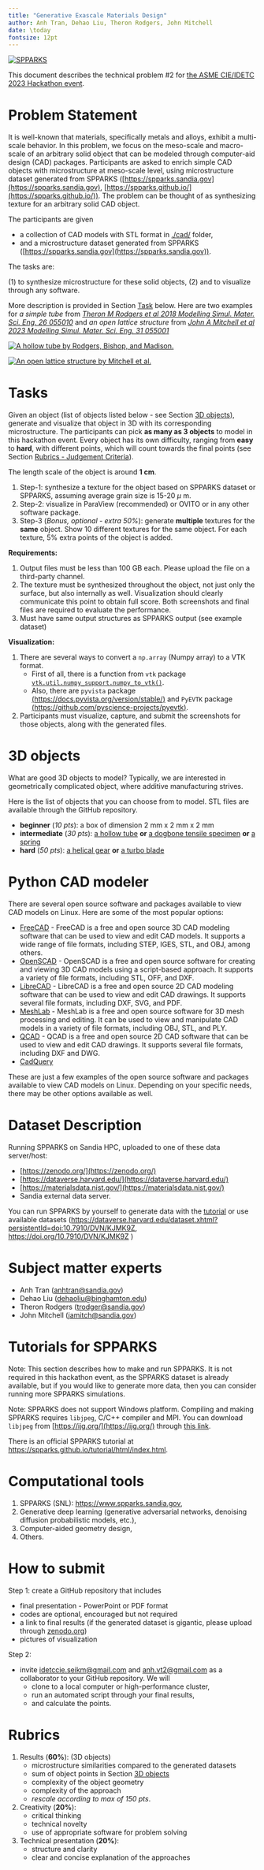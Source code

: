 ```yaml
---
title: "Generative Exascale Materials Design"
author: Anh Tran, Dehao Liu, Theron Rodgers, John Mitchell
date: \today
fontsize: 12pt
---
```


[![SPPARKS](./img/cropped_spparks_horizontal.png "spparks.sandia.gov")](https://spparks.sandia.gov)

This document describes the technical problem #2 for [the ASME CIE/IDETC 2023 Hackathon event](https://event.asme.org/IDETC-CIE/Program/Student-Hackathon).

# Problem Statement

It is well-known that materials, specifically metals and alloys, exhibit a multi-scale behavior. In this problem, we focus on the meso-scale and macro-scale of an arbitrary solid object that can be modeled through computer-aid design (CAD) packages. Participants are asked to enrich simple CAD objects with microstructure at meso-scale level, using microstructure dataset generated from SPPARKS ([https://spparks.sandia.gov](https://spparks.sandia.gov), [https://spparks.github.io/](https://spparks.github.io/)). The problem can be thought of as synthesizing texture for an arbitrary solid CAD object.

The participants are given

* a collection of CAD models with STL format in [./cad/](cad/) folder,
* and a microstructure dataset generated from SPPARKS ([https://spparks.sandia.gov](https://spparks.sandia.gov)).

The tasks are:

(1) to synthesize microstructure for these solid objects,
(2) and to visualize through any software.

More description is provided in Section [Task](#task) below. Here are two examples for *a simple tube* from [*Theron M Rodgers et al 2018 Modelling Simul. Mater. Sci. Eng. 26 055010*](https://iopscience.iop.org/article/10.1088/1361-651X/aac616/meta) and *an open lattice structure* from [*John A Mitchell
et al 2023 Modelling Simul. Mater. Sci. Eng. 31 055001*](https://iopscience.iop.org/article/10.1088/1361-651X/accc4b)

[![A hollow tube by Rodgers, Bishop, and Madison.](./img/tube-AM.jpg "A hollow tube by Rodgers, Bishop, and Madison")](https://iopscience.iop.org/article/10.1088/1361-651X/aac616/meta)

[![An open lattice structure by Mitchell et al.](./img/shell-AM.png "An open lattice structure by Mitchell et al.")](https://iopscience.iop.org/article/10.1088/1361-651X/accc4b)

# <a name="task"></a> Tasks

Given an object (list of objects listed below - see Section [3D objects](#3d-objects)), generate and visualize that object in 3D with its corresponding microstructure. The participants can pick **as many as 3 objects** to model in this hackathon event. Every object has its own difficulty, ranging from **easy** to **hard**, with different points, which will count towards the final points (see Section [Rubrics - Judgement Criteria](#rubrics)). 

The length scale of the object is around **1 cm**. 


1. Step-1: synthesize a texture for the object based on SPPARKS dataset or SPPARKS, assuming average grain size is 15-20 $\mu$ m. 
1. Step-2: visualize in ParaView (recommended) or OVITO or in any other software package.
1. Step-3 (*Bonus, optional - extra 50%*): generate **multiple** textures for the **same** object. Show 10 different textures for the same object. For each texture, 5% extra points of the object is added.

**Requirements:**

1. Output files must be less than 100 GB each. Please upload the file on a third-party channel. 
2. The texture must be synthesized throughout the object, not just only the surface, but also internally as well. Visualization should clearly communicate this point to obtain full score. Both screenshots and final files are required to evaluate the performance.
3. Must have same output structures as SPPARKS output (see example dataset)

**Visualization:**

1. There are several ways to convert a `np.array` (Numpy array) to a VTK format. 
    * First of all, there is a function from `vtk` package [`vtk.util.numpy_support.numpy_to_vtk()`](https://github.com/Kitware/VTK/blob/0e3d0202115be28c521b3116e664250a8c8368c1/Wrapping/Python/vtkmodules/util/numpy_support.py#L104-L127).
    * Also, there are `pyvista` package [(https://docs.pyvista.org/version/stable/)](https://docs.pyvista.org/version/stable/) and `PyEVTK` package [(https://github.com/pyscience-projects/pyevtk)](https://github.com/pyscience-projects/pyevtk).
2. Participants must visualize, capture, and submit the screenshots for those objects, along with the generated files. 


# <a name="3d-objects"></a> 3D objects

What are good 3D objects to model? Typically, we are interested in geometrically complicated object, where additive manufacturing strives. 

Here is the list of objects that you can choose from to model. STL files are available through the GitHub repository.

* **beginner** (*10 pts*): a box of dimension 2 mm x 2 mm x 2 mm
* **intermediate** (*30 pts*): [a hollow tube](./cad/tube.stl) **or** [a dogbone tensile specimen](./cad/dog_bone.stl) **or** [a spring](./cad/spring.stl)
* **hard** (*50 pts*): [a helical gear](./cad/helical_gear.stl) **or** [a turbo blade](./cad/turbo-blade.stl)

# Python CAD modeler


There are several open source software and packages available to view CAD models on Linux. Here are some of the most popular options:

* [FreeCAD](https://www.freecad.org/) - FreeCAD is a free and open source 3D CAD modeling software that can be used to view and edit CAD models. It supports a wide range of file formats, including STEP, IGES, STL, and OBJ, among others.
* [OpenSCAD](https://openscad.org/) - OpenSCAD is a free and open source software for creating and viewing 3D CAD models using a script-based approach. It supports a variety of file formats, including STL, OFF, and DXF.
* [LibreCAD](https://librecad.org) - LibreCAD is a free and open source 2D CAD modeling software that can be used to view and edit CAD drawings. It supports several file formats, including DXF, SVG, and PDF.
* [MeshLab](https://www.meshlab.net/) - MeshLab is a free and open source software for 3D mesh processing and editing. It can be used to view and manipulate CAD models in a variety of file formats, including OBJ, STL, and PLY.
* [QCAD](https://www.qcad.org/en/) - QCAD is a free and open source 2D CAD software that can be used to view and edit CAD drawings. It supports several file formats, including DXF and DWG.
* [CadQuery](https://github.com/CadQuery/cadquery)

These are just a few examples of the open source software and packages available to view CAD models on Linux. Depending on your specific needs, there may be other options available as well.

# Dataset Description

Running SPPARKS on Sandia HPC, uploaded to one of these data server/host:

* [https://zenodo.org/](https://zenodo.org/)
* [https://dataverse.harvard.edu/](https://dataverse.harvard.edu/)
* [https://materialsdata.nist.gov/](https://materialsdata.nist.gov/)
* Sandia external data server.

You can run SPPARKS by yourself to generate data with the [tutorial](#tutorial) or use available datasets (https://dataverse.harvard.edu/dataset.xhtml?persistentId=doi:10.7910/DVN/KJMK9Z, https://doi.org/10.7910/DVN/KJMK9Z )

# <a name="subject-matter-experts"></a> Subject matter experts

* Anh Tran (anhtran@sandia.gov)
* Dehao Liu (dehaoliu@binghamton.edu)
* Theron Rodgers (trodger@sandia.gov)
* John Mitchell (jamitch@sandia.gov)

# <a name="tutorial"></a> Tutorials for SPPARKS

Note: This section describes how to make and run SPPARKS. It is not required in this hackathon event, as the SPPARKS dataset is already available, but if you would like to generate more data, then you can consider running more SPPARKS simulations.

Note: SPPARKS does not support Windows platform. Compiling and making SPPARKS requires `libjpeg`, C/C++ compiler and MPI. You can download `libjpeg` from [https://ijg.org/](https://ijg.org/) through [this link](https://ijg.org/files/jpegsrc.v9e.tar.gz).

There is an official SPPARKS tutorial at https://spparks.github.io/tutorial/html/index.html.

# <a name="computational-tools"></a> Computational tools

1. SPPARKS (SNL): https://www.spparks.sandia.gov,
2. Generative deep learning (generative adversarial networks, denoising diffusion probabilistic models, etc.),
3. Computer-aided geometry design,
4. Others.

# <a name="how-to-submit"></a> How to submit

Step 1: create a GitHub repository that includes

* final presentation - PowerPoint or PDF format
* codes are optional, encouraged but not required
* a link to final results (if the generated dataset is gigantic, please upload through [zenodo.org](https://zenodo.org/))
* pictures of visualization

Step 2: 

* invite idetccie.seikm@gmail.com and anh.vt2@gmail.com as a collaborator to your GitHub repository. We will
    * clone to a local computer or high-performance cluster,
    * run an automated script through your final results,
    * and calculate the points.

# <a name="rubrics"></a> Rubrics

1. Results (**60%**): (3D objects) 
    * microstructure similarities compared to the generated datasets
    * sum of object points in Section [3D objects](#3d-objects) 
    * complexity of the object geometry
    * complexity of the approach
    * *rescale according to max of 150 pts*.
1. Creativity (**20%**): 
    * critical thinking
    * technical novelty 
    * use of appropriate software for problem solving 
1. Technical presentation (**20%**): 
    * structure and clarity
    * clear and concise explanation of the approaches 

